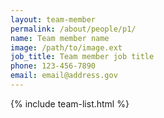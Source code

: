```yaml
---
layout: team-member
permalink: /about/people/p1/
name: Team member name
image: /path/to/image.ext
job_title: Team member job title
phone: 123-456-7890
email: email@address.gov
---
```

{% include team-list.html %}

